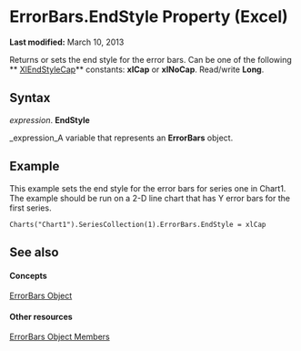 
# ErrorBars.EndStyle Property (Excel)

 **Last modified:** March 10, 2013

Returns or sets the end style for the error bars. Can be one of the following  ** [XlEndStyleCap](ad512f22-a2f5-9334-b724-ea1185394c20.md)** constants: **xlCap** or **xlNoCap**. Read/write  **Long**.

## Syntax

 _expression_. **EndStyle**

 _expression_A variable that represents an  **ErrorBars** object.


## Example

This example sets the end style for the error bars for series one in Chart1. The example should be run on a 2-D line chart that has Y error bars for the first series.


```
Charts("Chart1").SeriesCollection(1).ErrorBars.EndStyle = xlCap
```


## See also


#### Concepts


 [ErrorBars Object](646de974-bf6f-99c8-20dd-9ca514b7a304.md)
#### Other resources


 [ErrorBars Object Members](f8eaf7ef-73b2-60ec-3661-2fbdd3e89c26.md)
